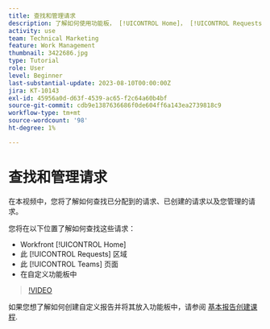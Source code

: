 ```yaml
---
title: 查找和管理请求
description: 了解如何使用功能板， [!UICONTROL Home]， [!UICONTROL Requests] 区域，以及 [!UICONTROL Teams] 页面查找通过请求队列发出的传入请求。
activity: use
team: Technical Marketing
feature: Work Management
thumbnail: 3422686.jpg
type: Tutorial
role: User
level: Beginner
last-substantial-update: 2023-08-10T00:00:00Z
jira: KT-10143
exl-id: 45956a0d-d63f-4539-ac65-f2c64a60b4bf
source-git-commit: cdb9e1387636686f0de604ff6a143ea2739818c9
workflow-type: tm+mt
source-wordcount: '98'
ht-degree: 1%

---
```


# 查找和管理请求

在本视频中，您将了解如何查找已分配到的请求、已创建的请求以及您管理的请求。

您将在以下位置了解如何查找这些请求：

* Workfront [!UICONTROL Home]
* 此 [!UICONTROL Requests] 区域
* 此 [!UICONTROL Teams] 页面
* 在自定义功能板中


>[!VIDEO](https://video.tv.adobe.com/v/3422686/?quality=12&learn=on)

如果您想了解如何创建自定义报告并将其放入功能板中，请参阅 [基本报告创建课程](https://experienceleague.adobe.com/docs/workfront-course-map/using/learning-programs/basic-report-creation-program.html).
